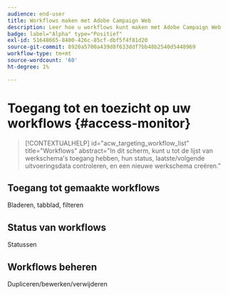 ```yaml
---
audience: end-user
title: Workflows maken met Adobe Campaign Web
description: Leer hoe u workflows kunt maken met Adobe Campaign Web
badge: label="Alpha" type="Positief"
exl-id: 51648665-8400-426c-85cf-dbf5f4f81d20
source-git-commit: 8920a5700a439d8f633ddf7bb48b2540d5448969
workflow-type: tm+mt
source-wordcount: '60'
ht-degree: 1%

---
```


# Toegang tot en toezicht op uw workflows {#access-monitor}

>[!CONTEXTUALHELP]
>id="acw_targeting_workflow_list"
>title="Workflows"
>abstract="In dit scherm, kunt u tot de lijst van werkschema&#39;s toegang hebben, hun status, laatste/volgende uitvoeringsdata controleren, en een nieuwe werkschema creëren."


## Toegang tot gemaakte workflows

Bladeren, tabblad, filteren

## Status van workflows

Statussen

## Workflows beheren

Dupliceren/bewerken/verwijderen
